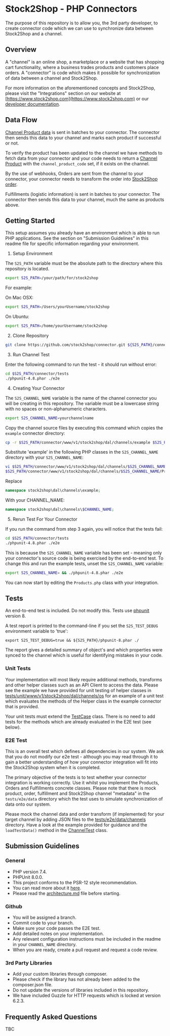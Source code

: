 # Stock2Shop - PHP Connectors

The purpose of this repository is to allow you, the 3rd party developer, to create connector code
which we can use to synchronize data between Stock2Shop and a channel.

## Overview

A "channel" is an online shop, a marketplace or a website that has shopping cart functionality, where
a business trades products and customers place orders. A "connector" is code which makes it possible
for synchronization of data between a channel and Stock2Shop.

For more information on the aforementioned concepts and Stock2Shop, please visit the "Integrations" section 
on our website at [https://www.stock2shop.com](https://www.stock2shop.com) or our 
[developer documentation](https://docs.stock2shop.com).

## Data Flow

[Channel Product data](www/v1/stock2shop/vo/ChannelProduct.php) is sent in batches to your
connector. The connector then sends this data to your channel and marks each product if successful or not.

To verify the product has been updated to the channel we have methods to fetch data from your connector
and your code needs to return a [Channel Product](www/v1/stock2shop/vo/ChannelProduct.php) 
with the `channel_product_code` set, if it exists on the channel.

By the use of webhooks, Orders are sent from the channel to your connector, your connector needs to transform 
the order into [Stock2Shop order](www/v1/stock2shop/vo/SystemOrder.php).

Fulfillments (logistic information) is sent in batches to your connector.
The connector then sends this data to your channel, much the same as products above.

## Getting Started

This setup assumes you already have an environment which is able to run PHP applications.
See the section on "Submission Guidelines" in this readme file for specific information regarding your 
environment.

1. Setup Environment

The `S2S_PATH` variable must be the absolute path to the directory where this repository is located.

```bash
export S2S_PATH=/your/path/for/stock2shop
```

For example:

On Mac OSX:
```bash
export S2S_PATH=/Users/yourUsername/stock2shop
```
On Ubuntu:
```bash
export S2S_PATH=/home/yourUsername/stock2shop
```

2. Clone Repository

```bash
git clone https://github.com/stock2shop/connector.git ${S2S_PATH}/connector
```

3. Run Channel Test

Enter the following command to run the test - it should run without error:

```bash
cd $S2S_PATH/connector/tests
./phpunit-4.8.phar ./e2e
```

4. Creating Your Connector

The `S2S_CHANNEL_NAME` variable is the name of the channel connector you will be creating in this repository.
The variable must be a lowercase string with no spaces or non-alphanumeric characters.

```bash
export S2S_CHANNEL_NAME=yourchannelname
```

Copy the channel source files by executing this command which copies the `example` connector directory:

```bash
cp -r $S2S_PATH/connector/www/v1/stock2shop/dal/channels/example $S2S_PATH/connector/www/v1/stock2shop/dal/channels/$S2S_CHANNEL_NAME 
```

Substitute 'example' in the following PHP classes in the `S2S_CHANNEL_NAME` directory with your `S2S_CHANNEL_NAME`:

```bash
vi $S2S_PATH/connector/www/v1/stock2shop/dal/channels/$S2S_CHANNEL_NAME/Creator.php \ 
$S2S_PATH/connector/www/v1/stock2shop/dal/channels/$S2S_CHANNEL_NAME/Products.php 
```

Replace 
```php
namespace stock2shop\dal\channels\example;
```

With your CHANNEL_NAME:
```php
namespace stock2shop\dal\channels\$CHANNEL_NAME;
```

5. Rerun Test For Your Connector

If you run the command from step 3 again, you will notice that the tests fail:

```bash
cd $S2S_PATH/connector/tests
./phpunit-4.8.phar ./e2e
```

This is because the `S2S_CHANNEL_NAME` variable has been set - meaning only your connector's source code is being 
exercised by the end-to-end test. To change this and run the example tests, unset the `S2S_CHANNEL_NAME` variable:

```bash
export S2S_CHANNEL_NAME= && ./phpunit-4.8.phar ./e2e
```

You can now start by editing the `Products.php` class with your integration.

## Tests

An end-to-end test is included. Do not modify this.
Tests use [phpunit](https://devdocs.io/phpunit~8/) version 8.

A test report is printed to the command-line if you set the `S2S_TEST_DEBUG` environment variable
to 'true':

```shell
export S2S_TEST_DEBUG=true && ${S2S_PATH}/phpunit-8.phar ./
```

The report gives a detailed summary of object's and which properties were synced to the channel
which is useful for identifying mistakes in your code.

### Unit Tests

Your implementation will most likely require additional methods, transforms and other helper classes such as an API
Client to access the data. Please see the example we have provided for unit testing of helper classes in
[tests/unit/www/v1/stock2shop/dal/channels/os](tests/unit/www/v1/stock2shop/dal/channels/os/HelperTest.php)
for an example of a unit test which evaluates the methods of the Helper class in the example connector that is
provided.

Your unit tests must extend the [TestCase](tests/TestCase.php) class.
There is no need to add tests for the methods which are already evaluated in the E2E test (see below).

### E2E Test

This is an overall test which defines all dependencies in our system. We ask that you do not modify our e2e test -
although you may read through it to gain a better understanding of how your connector integration
will fit into the Stock2Shop system when it is completed.

The primary objective of the tests is to test whether your connector integration is working correctly.
Use it whilst you implement the Products, Orders and Fulfillments concrete classes. Please note that there is mock
product, order, fulfillment and Stock2Shop channel "metadata" in the `tests/e2e/data` directory which the test uses to
simulate synchronization of data onto our system.

Please mock the channel data and order transform (if implemented) for your target channel by adding JSON files to the
[tests/e2e/data/channels](tests/e2e/data/channels/) directory. Have a look at the example provided for guidance and the
`loadTestData()` method in the [ChannelTest](./tests/e2e/ChannelTest.php) class.

## Submission Guidelines

### General

- PHP version 7.4.
- PHPUnit 8.0.0.
- This project conforms to the PSR-12 style recommendation. 
- You can read more about it [here](https://www.php-fig.org/psr/psr-12/).
- Please read the [architecture.md](./architecture.md) file before starting.

### Github

- You will be assigned a branch.
- Commit code to your branch.
- Make sure your code passes the E2E test.
- Add detailed notes on your implementation.
- Any relevant configuration instructions must be included in the readme in your `CHANNEL_NAME` directory.
- When you are ready, create a pull request and request a code review.

### 3rd Party Libraries

- Add your custom libraries through composer.
- Please check if the library has not already been added to the composer.json file.
- Do not update the versions of libraries included in this repository. 
- We have included Guzzle for HTTP requests which is locked at version 6.2.3.

## Frequently Asked Questions

TBC